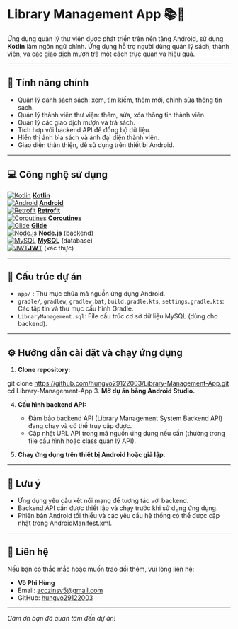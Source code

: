 # Library Management App 📚📱

Ứng dụng quản lý thư viện được phát triển trên nền tảng Android, sử dụng **Kotlin** làm ngôn ngữ chính. Ứng dụng hỗ trợ người dùng quản lý sách, thành viên, và các giao dịch mượn trả một cách trực quan và hiệu quả.

---

## 🚀 Tính năng chính

- Quản lý danh sách sách: xem, tìm kiếm, thêm mới, chỉnh sửa thông tin sách.
- Quản lý thành viên thư viện: thêm, sửa, xóa thông tin thành viên.
- Quản lý các giao dịch mượn và trả sách.
- Tích hợp với backend API để đồng bộ dữ liệu.
- Hiển thị ảnh bìa sách và ảnh đại diện thành viên.
- Giao diện thân thiện, dễ sử dụng trên thiết bị Android.

---

## 💻 Công nghệ sử dụng

[![Kotlin](https://img.icons8.com/color/48/000000/kotlin.png)](https://kotlinlang.org/) **[Kotlin](https://kotlinlang.org/)**  
[![Android](https://img.icons8.com/color/48/000000/android-os.png)](https://developer.android.com/) **[Android](https://developer.android.com/)**  
[![Retrofit](https://img.icons8.com/ios-filled/48/000000/api.png)](https://square.github.io/retrofit/) **[Retrofit](https://square.github.io/retrofit/)**  
[![Coroutines](https://img.icons8.com/ios-filled/48/000000/clock.png)](https://kotlinlang.org/docs/coroutines-overview.html) **[Coroutines](https://kotlinlang.org/docs/coroutines-overview.html)**  
[![Glide](https://img.icons8.com/ios-filled/48/000000/picture.png)](https://bumptech.github.io/glide/) **[Glide](https://bumptech.github.io/glide/)**  
[![Node.js](https://img.icons8.com/color/48/000000/nodejs.png)](https://nodejs.org/) **[Node.js](https://nodejs.org/)** (backend)  
[![MySQL](https://img.icons8.com/color/48/000000/mysql-logo.png)](https://www.mysql.com/) **[MySQL](https://www.mysql.com/)** (database)  
[![JWT](https://img.shields.io/badge/JWT-000000?style=for-the-badge&logo=json-web-tokens&logoColor=white)](https://jwt.io/)**[JWT](https://jwt.io/)** (xác thực)  


---

## 📂 Cấu trúc dự án

- `app/` : Thư mục chứa mã nguồn ứng dụng Android.
- `gradle/`, `gradlew`, `gradlew.bat`, `build.gradle.kts`, `settings.gradle.kts`: Các tập tin và thư mục cấu hình Gradle.
- `LibraryManagement.sql`: File cấu trúc cơ sở dữ liệu MySQL (dùng cho backend).

---

## ⚙️ Hướng dẫn cài đặt và chạy ứng dụng

1. **Clone repository:**

git clone https://github.com/hungvo29122003/Library-Management-App.git  
cd Library-Management-App
3. **Mở dự án bằng Android Studio.**

4. **Cấu hình backend API:**  
   - Đảm bảo backend API (Library Management System Backend API) đang chạy và có thể truy cập được.  
   - Cập nhật URL API trong mã nguồn ứng dụng nếu cần (thường trong file cấu hình hoặc class quản lý API).

5. **Chạy ứng dụng trên thiết bị Android hoặc giả lập.**

---

## 📌 Lưu ý

- Ứng dụng yêu cầu kết nối mạng để tương tác với backend.
- Backend API cần được thiết lập và chạy trước khi sử dụng ứng dụng.
- Phiên bản Android tối thiểu và các yêu cầu hệ thống có thể được cập nhật trong AndroidManifest.xml.

---

## 🤝 Liên hệ

Nếu bạn có thắc mắc hoặc muốn trao đổi thêm, vui lòng liên hệ:

- **Võ Phi Hùng**  
- Email: acczinsv5@gmail.com  
- GitHub: [hungvo29122003](https://github.com/hungvo29122003)

---

_Cảm ơn bạn đã quan tâm đến dự án!_
